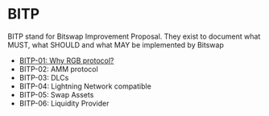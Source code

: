 # BITP

BITP stand for Bitswap Improvement Proposal. They exist to document what MUST, what SHOULD and what MAY be implemented by Bitswap

- [BITP-01: Why RGB protocol?](https://github.com/BitSwap-BiFi/BITP/blob/main/BITP/BITP-01.md)
- BITP-02: AMM protocol
- BITP-03: DLCs
- BITP-04: Lightning Network compatible
- BITP-05: Swap Assets
- BITP-06: Liquidity Provider 
